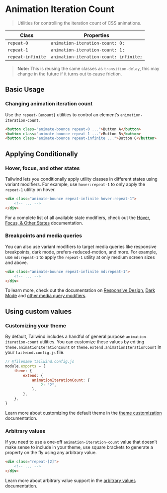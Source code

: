 # Animation Iteration Count

> Utilities for controlling the iteration count of CSS animations.

| Class             | Properties                             |
| ----------------- | -------------------------------------- |
| `repeat-0`        | `animation-iteration-count: 0;`        |
| `repeat-1`        | `animation-iteration-count: 1;`        |
| `repeat-infinite` | `animation-iteration-count: infinite;` |

> **Note:** This is reusing the same classes as `transition-delay`, this may change in the future if it turns out to cause friction.

## Basic Usage

### Changing animation iteration count

Use the `repeat-{amount}` utilities to control an element’s `animation-iteration-count`.

```html
<button class="animate-bounce repeat-0 ...">Button A</button>
<button class="animate-bounce repeat-1 ...">Button B</button>
<button class="animate-bounce repeat-infinite ...">Button C</button>
```

## Applying Conditionally

### Hover, focus, and other states

Tailwind lets you conditionally apply utility classes in different states using variant modifiers. For example, use `hover:repeat-1` to only apply the `repeat-1` utility on hover.

```html
<div class="animate-bounce repeat-infinite hover:repeat-1">
	<!-- ... -->
</div>
```

For a complete list of all available state modifiers, check out the [Hover, Focus, & Other States](https://tailwindcss.com/docs/hover-focus-and-other-states) documentation.

### Breakpoints and media queries

You can also use variant modifiers to target media queries like responsive breakpoints, dark mode, prefers-reduced-motion, and more. For example, use `md:repeat-1` to apply the `repeat-1` utility at only medium screen sizes and above.

```html
<div class="animate-bounce repeat-infinite md:repeat-1">
	<!-- ... -->
</div>
```

To learn more, check out the documentation on [Responsive Design](https://tailwindcss.com/docs/responsive-design), [Dark Mode](https://tailwindcss.com/docs/dark-mode) and [other media query modifiers](https://tailwindcss.com/docs/hover-focus-and-other-states#media-queries).

## Using custom values

### Customizing your theme

By default, Tailwind includes a handful of general purpose `animation-iteration-count` utilities. You can customize these values by editing `theme.animationIterationCount` or `theme.extend.animationIterationCount` in your `tailwind.config.js` file.

```js
// @filename tailwind.config.js
module.exports = {
	theme: {
		extend: {
			animationIterationCount: {
				2: "2",
			},
		},
	},
}
```

Learn more about customizing the default theme in the [theme customization](https://tailwindcss.com/docs/theme#customizing-the-default-theme) documentation.

### Arbitrary values

If you need to use a one-off `animation-iteration-count` value that doesn’t make sense to include in your theme, use square brackets to generate a property on the fly using any arbitrary value.

```html
<div class="repeat-[2]">
	<!-- ... -->
</div>
```

Learn more about arbitrary value support in the [arbitrary values](https://tailwindcss.com/docs/adding-custom-styles#using-arbitrary-values) documentation.
